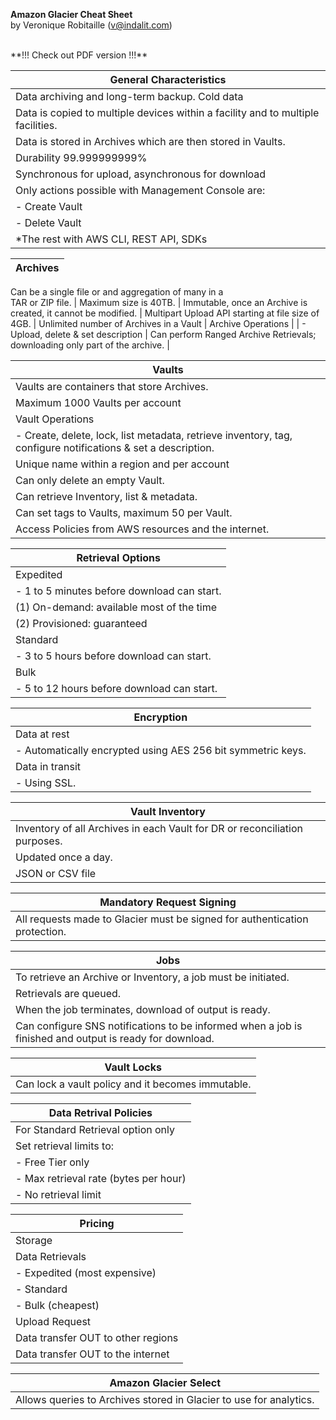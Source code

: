 **Amazon Glacier Cheat Sheet**  
by Veronique Robitaille (v@indalit.com) 
  
<br />
**!!! Check out PDF version !!!**
<br />

General Characteristics	|
----------------------- |
Data archiving and long-term backup.  Cold data	|
Data is copied to multiple devices within a facility and to multiple facilities. |
Data is stored in Archives which are then stored in	Vaults.	|
Durability 99.999999999% |
Synchronous for upload, asynchronous for download |
Only actions possible with Management Console are: |
   |	- Create Vault |
   |	- Delete Vault |
   |	*The rest with AWS CLI, REST API, SDKs |


Archives |
-------- |
Can be a single file or and aggregation of many in a 	
TAR or ZIP file. |
Maximum size is 40TB. |	
Immutable, once an Archive is created, it cannot be	
modified. |
Multipart Upload API starting at file size of 4GB. |
Unlimited number of Archives in a Vault	|
Archive Operations |
   |	- Upload, delete & set description |
Can perform Ranged Archive Retrievals; downloading only part of the archive. |
	

Vaults |
------ |
Vaults are containers that store Archives. |
Maximum 1000 Vaults per account	|
Vault Operations |
   |	- Create, delete, lock, list metadata, retrieve inventory, tag, configure notifications & set a description. |
Unique name within a region and per account	|
Can only delete an empty Vault.	|
Can retrieve Inventory, list & metadata. |
Can set tags to Vaults, maximum 50 per Vault. |
Access Policies from AWS resources and the internet. |
	
Retrieval Options |
----------------- |
Expedited |
   |	 - 1 to 5 minutes before download can start. |
   |     (1) On-demand: available most of the time |
   |     (2) Provisioned: guaranteed |
Standard |
   |     - 3 to 5 hours before download can start. |
Bulk |
   |	 - 5 to 12 hours before download can start. |


Encryption |
---------- |
Data at rest |
   |	 - Automatically encrypted using AES 256 bit symmetric keys. |
Data in transit	|
   |	 - Using SSL. |
	
Vault Inventory |
--------------- |
Inventory of all Archives in each Vault for DR or reconciliation purposes. |
Updated once a day. |
JSON or CSV file |
	
Mandatory Request Signing |
------------------------- |
All requests made to Glacier must be signed for authentication protection. |
	
Jobs |
---- |
To retrieve an Archive or Inventory, a job must be initiated. |	
Retrievals are queued. |
When the job terminates, download of output is ready. |
Can configure SNS notifications to be informed when	a job is finished and output is ready for download. |
	
Vault Locks	|
----------- |
Can lock a vault policy and it becomes immutable. |
	
Data Retrival Policies |
---------------------- |
For Standard Retrieval option only |
Set retrieval limits to: |	
   |	- Free Tier only |
   |	- Max retrieval rate (bytes per hour) |
   |	- No retrieval limit |
	
Pricing	|
------- |
Storage	|
Data Retrievals	|
   |	- Expedited (most expensive)
   |	- Standard
   |	- Bulk (cheapest)
Upload Request |
Data transfer OUT to other regions |
Data transfer OUT to the internet |
	
Amazon Glacier Select |
--------------------- |
Allows  queries to Archives stored in Glacier to use for analytics.	|